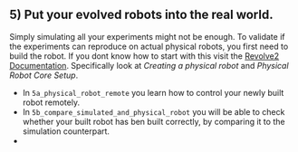 ## 5) Put your evolved robots into the real world.
Simply simulating all your experiments might not be enough. 
To validate if the experiments can reproduce on actual physical robots, you first need to build the robot.
If you dont know how to start with this visit the [Revolve2 Documentation](https://ci-group.github.io/revolve2/). 
Specifically look at *Creating a physical robot* and *Physical Robot Core Setup*.

- In `5a_physical_robot_remote` you learn how to control your newly built robot remotely.
- In `5b_compare_simulated_and_physical_robot` you will be able to check whether your built robot has ben built correctly, by comparing it to the simulation counterpart.
- 